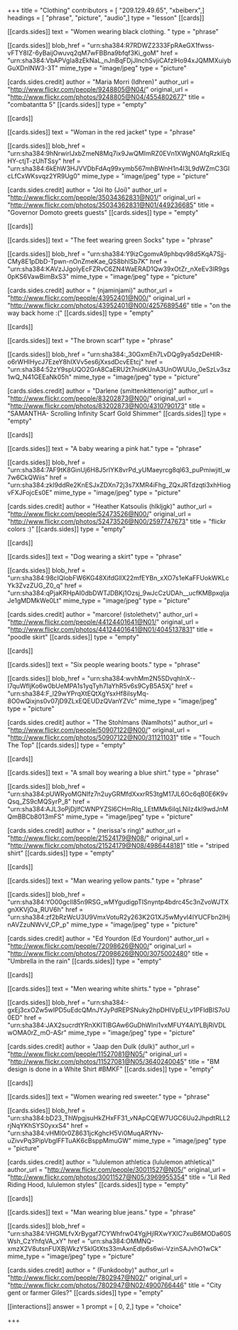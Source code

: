 +++
title = "Clothing"
contributors = [ "209.129.49.65", "xbeiberx",]
headings = [ "phrase", "picture", "audio",]
type = "lesson"
[[cards]]

[[cards.sides]]
text = "Women wearing black clothing. "
type = "phrase"

[[cards.sides]]
blob_href = "urn:sha384:R7RDWZ2333FpRAeGX1fwss-vFTY8IZ-6yBaijOwuvq2qM7wFBBna9bfqf3Ki_goM"
href = "urn:sha384:VbAPVgIa8zEkNaL_nJnBqFDjJInchSvjiCAfzlHo94xJQMMXuiybGuXDnINW3-3T"
mime_type = "image/jpeg"
type = "picture"

[cards.sides.credit]
author = "Maria Morri (Idhren)"
author_url = "http://www.flickr.com/people/9248805@N04/"
original_url = "http://www.flickr.com/photos/9248805@N04/4554802677"
title = "combatantta 5"
[[cards.sides]]
type = "empty"

[[cards]]

[[cards.sides]]
text = "Woman in the red jacket"
type = "phrase"

[[cards.sides]]
blob_href = "urn:sha384:9hNrwirlJxbZmeN8Mq7ix9JwQMImRZ0EVn1XWgN0AfqRzkIEqHY-ctjT-zUhTSsy"
href = "urn:sha384:6kEhW3HJVVDbFdAq99xymb567mhBWnH1n4l3L9dWZmC3GIcLfCxWKsvqz2YR9Ug0"
mime_type = "image/jpeg"
type = "picture"

[cards.sides.credit]
author = "Joi Ito (Joi)"
author_url = "http://www.flickr.com/people/35034362831@N01/"
original_url = "http://www.flickr.com/photos/35034362831@N01/449236685"
title = "Governor Domoto greets guests"
[[cards.sides]]
type = "empty"

[[cards]]

[[cards.sides]]
text = "The feet wearing green Socks"
type = "phrase"

[[cards.sides]]
blob_href = "urn:sha384:Y9izCgomvA9phbqv98d5KqA7Sjj-CMy8E1pDbD-Tpwn-nOnZmeKae_QS8bhlSb7K"
href = "urn:sha384:KAVzJJgoIyEcFZRvC6ZN4WaERAD1Qw39xOtZr_nXeEv3IR9gs0pKS6VawBimBxS3"
mime_type = "image/jpeg"
type = "picture"

[cards.sides.credit]
author = " (njaminjami)"
author_url = "http://www.flickr.com/people/43952401@N00/"
original_url = "http://www.flickr.com/photos/43952401@N00/4257689546"
title = "on the way back home :("
[[cards.sides]]
type = "empty"

[[cards]]

[[cards.sides]]
text = "The brown scarf"
type = "phrase"

[[cards.sides]]
blob_href = "urn:sha384:_30GxmEh7LvDQg9ya5dzDeHlR-o6rWHIHycJ7EzeY8hIXVv5es6jXxsdDcvEEtcj"
href = "urn:sha384:52zY9spUQO2GrA8CaERU2t7nidKUnA3UnOWUUo_0eSzLv3sz1wQ_N41GEEaNk05h"
mime_type = "image/jpeg"
type = "picture"

[cards.sides.credit]
author = "Darlene (smittenkittenorig)"
author_url = "http://www.flickr.com/people/83202873@N00/"
original_url = "http://www.flickr.com/photos/83202873@N00/4310790173"
title = "SAMANTHA- Scrolling Infinity Scarf Gold Shimmer"
[[cards.sides]]
type = "empty"

[[cards]]

[[cards.sides]]
text = "A baby wearing a pink hat."
type = "phrase"

[[cards.sides]]
blob_href = "urn:sha384:7AF9tK8GinUj6H8J5rlYK8vrPd_yUMaeyrcg8ql63_puPmiwjitI_w7w6CkQWiis"
href = "urn:sha384:zkI9ddRe2KnESJxZDXn72j3s7XMR4iFhg_ZQxJRTdzqti3xhHiogvFXJFojcEs0E"
mime_type = "image/jpeg"
type = "picture"

[cards.sides.credit]
author = "Heather Katsoulis (hlkljgk)"
author_url = "http://www.flickr.com/people/52473526@N00/"
original_url = "http://www.flickr.com/photos/52473526@N00/2597747673"
title = "flickr colors :)"
[[cards.sides]]
type = "empty"

[[cards]]

[[cards.sides]]
text = "Dog wearing a skirt"
type = "phrase"

[[cards.sides]]
blob_href = "urn:sha384:98cIQlobFW6KG48XifdGllX22mfEYBn_xXO7s1eKaFFUokWKLcYk3ZvzZUG_Z0_q"
href = "urn:sha384:qPjaKRHpAI0dbDWTJDBKj1Ozsj_9wJcCzUDAh__ucfKMBpxqljaJe1gMDMkWe0Lt"
mime_type = "image/jpeg"
type = "picture"

[cards.sides.credit]
author = "marcore! (istolethetv)"
author_url = "http://www.flickr.com/people/44124401641@N01/"
original_url = "http://www.flickr.com/photos/44124401641@N01/4045137831"
title = "poodle skirt"
[[cards.sides]]
type = "empty"

[[cards]]

[[cards.sides]]
text = "Six people wearing boots."
type = "phrase"

[[cards.sides]]
blob_href = "urn:sha384:wvhMm2N5SDvqhlnX--I7quWfljKo6w0bUeMPA1s1yqTyh7IaYhR5v6s9CyB5A5Xj"
href = "urn:sha384:F_l29wYPrqXtEQtXgYsxHf8ilsyMq-8O0wQixjns0v07jD9ZLxEQEUDzQVanYZVc"
mime_type = "image/jpeg"
type = "picture"

[cards.sides.credit]
author = "The Stohlmans (Namlhots)"
author_url = "http://www.flickr.com/people/50907122@N00/"
original_url = "http://www.flickr.com/photos/50907122@N00/311211031"
title = "Touch The Top"
[[cards.sides]]
type = "empty"

[[cards]]

[[cards.sides]]
text = "A small boy wearing a blue shirt."
type = "phrase"

[[cards.sides]]
blob_href = "urn:sha384:pUWRyoMGNIfz7n2uyGRMfdXxxrR53tgM17JL6Oc6qB0E6K9vQsq_ZS9cMQSyrP_8"
href = "urn:sha384:AJL3oPjDjIfCWNPYZSl6CHmRIq_LEtMMk6iIqLNiIz4kI9wdJnMQmBBCb8013mFS"
mime_type = "image/jpeg"
type = "picture"

[cards.sides.credit]
author = " (nerissa's ring)"
author_url = "http://www.flickr.com/people/21524179@N08/"
original_url = "http://www.flickr.com/photos/21524179@N08/4986448181"
title = "striped shirt"
[[cards.sides]]
type = "empty"

[[cards]]

[[cards.sides]]
text = "Man wearing yellow pants."
type = "phrase"

[[cards.sides]]
blob_href = "urn:sha384:YO00gcIl85n9RSG_wMYgudigpTISnyntp4bdrc45c3nZvoWJTXgnXKVjOa_RUV6h"
href = "urn:sha384:zf2bRzWcU3U9VmxVotuR2y263K2G1XJ5wMyvI4IYUCFbn2lHjnAVZzuNWvV_CP_p"
mime_type = "image/jpeg"
type = "picture"

[cards.sides.credit]
author = "Ed Yourdon (Ed Yourdon)"
author_url = "http://www.flickr.com/people/72098626@N00/"
original_url = "http://www.flickr.com/photos/72098626@N00/3075002480"
title = "Umbrella in the rain"
[[cards.sides]]
type = "empty"

[[cards]]

[[cards.sides]]
text = "Men wearing white shirts."
type = "phrase"

[[cards.sides]]
blob_href = "urn:sha384:-gxEj3cxOZw5wIPD5uEdcQMnJYJyPdREPSNuky2hpDHIVpEU_v1PFldBIS7oU0ED"
href = "urn:sha384:JAX2sucrdtYRnXKITlBGAw6GuDhWlni1vxMFUY4AIYLBjRiVDLwOMA0rZ_mO-ASr"
mime_type = "image/jpeg"
type = "picture"

[cards.sides.credit]
author = "Jaap den Dulk (dulk)"
author_url = "http://www.flickr.com/people/11527081@N05/"
original_url = "http://www.flickr.com/photos/11527081@N05/3640240045"
title = "BM design is done in a White Shirt #BMKF"
[[cards.sides]]
type = "empty"

[[cards]]

[[cards.sides]]
text = "Women wearing red sweeter."
type = "phrase"

[[cards.sides]]
blob_href = "urn:sha384:bD23_ThWpgjsuHkZHxFF31_vNApCQEW7UGC6Uu2JhpdtRLL2rjNqYKhSYS0yxxS4"
href = "urn:sha384:vHMl0r0Z8631jcKghcH5Vi0MuqARYNv-uZivvPq3PipVbglFFTuAK6cBsppMmuGW"
mime_type = "image/jpeg"
type = "picture"

[cards.sides.credit]
author = "lululemon athletica (lululemon athletica)"
author_url = "http://www.flickr.com/people/30011527@N05/"
original_url = "http://www.flickr.com/photos/30011527@N05/3969955354"
title = "Lil Red Riding Hood, lululemon styles"
[[cards.sides]]
type = "empty"

[[cards]]

[[cards.sides]]
text = "Man wearing blue jeans."
type = "phrase"

[[cards.sides]]
blob_href = "urn:sha384:VHGMLfvXrBygaf7CYWhfrw04YgjHjlRXwYXIC7xuB6MODa60SWsh_CzYhfqVA_xY"
href = "urn:sha384:OMMNQ-xmzX2V8utsnFUXBjWkzY5klGtXts33mAxnEdlp6s6wi-VzinSAJvhO1wCk"
mime_type = "image/jpeg"
type = "picture"

[cards.sides.credit]
author = " (Funkdooby)"
author_url = "http://www.flickr.com/people/7802947@N02/"
original_url = "http://www.flickr.com/photos/7802947@N02/4900766446"
title = "City gent or farmer Giles?"
[[cards.sides]]
type = "empty"

[[interactions]]
answer = 1
prompt = [ 0, 2,]
type = "choice"

+++
